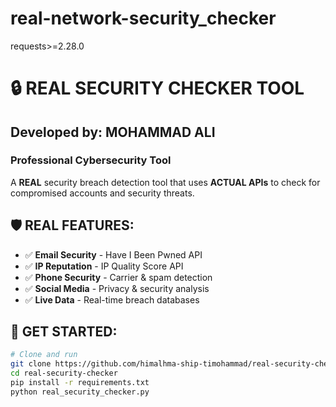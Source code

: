 # real-network-security_checker
requests>=2.28.0
# 🔒 REAL SECURITY CHECKER TOOL

## Developed by: MOHAMMAD ALI
### Professional Cybersecurity Tool

A **REAL** security breach detection tool that uses **ACTUAL APIs** to check for compromised accounts and security threats.

## 🛡️ REAL FEATURES:
- ✅ **Email Security** - Have I Been Pwned API
- ✅ **IP Reputation** - IP Quality Score API  
- ✅ **Phone Security** - Carrier & spam detection
- ✅ **Social Media** - Privacy & security analysis
- ✅ **Live Data** - Real-time breach databases

## 🚀 GET STARTED:

```bash
# Clone and run
git clone https://github.com/himalhma-ship-timohammad/real-security-checker
cd real-security-checker
pip install -r requirements.txt
python real_security_checker.py
